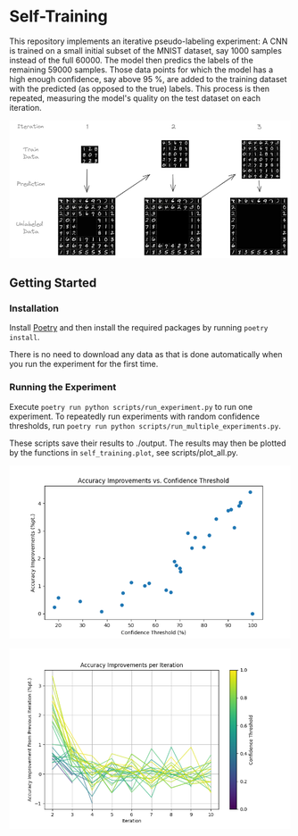 # Self-Training

This repository implements an iterative pseudo-labeling experiment: A CNN is trained on a small initial subset of the MNIST dataset, say 1000 samples instead of the full 60000. The model then predics the labels of the remaining 59000 samples. Those data points for which the model has a high enough confidence, say above 95 %, are added to the training dataset with the predicted (as opposed to the true) labels. This process is then repeated, measuring the model's quality on the test dataset on each iteration.

![process diagram](docs/process-diagram.png)

## Getting Started

### Installation

Install [Poetry](https://python-poetry.org/) and then install the required packages by running `poetry install`.

There is no need to download any data as that is done automatically when you run the experiment for the first time.

### Running the Experiment

Execute `poetry run python scripts/run_experiment.py` to run one experiment. To repeatedly run experiments with random confidence thresholds, run `poetry run python scripts/run_multiple_experiments.py`.

These scripts save their results to ./output. The results may then be plotted by the functions in `self_training.plot`, see scripts/plot_all.py.

![accuracy improvement by confidence threshold](docs/accuracy-improvement-vs-threshold.png)

![accuracy improvement by iteration](docs/accuracy-improvement-per-iteration.png)
